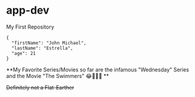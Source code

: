# app-dev
My First Repository
```
{
  "firstName": "John Michael",
  "lastName": "Estrella",
  "age": 21
}
```
**My Favorite Series/Movies so far are the infamous "Wednesday" Series and the Movie "The Swimmers" 😂🍋🇵🇭 **

~~Definitely not a Flat-Earther~~
